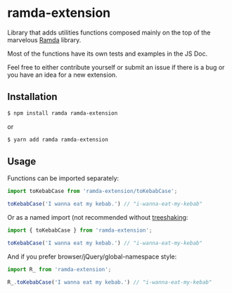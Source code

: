 # ramda-extension

Library that adds utilities functions composed mainly on the top of the marvelous [Ramda](ramdajs.com) library.

Most of the functions have its own tests and examples in the JS Doc.

Feel free to either contribute yourself or submit an issue if there is a bug or you have an idea for a new extension.

## Installation

```bash
$ npm install ramda ramda-extension
```

or

```bash
$ yarn add ramda ramda-extension
```

## Usage

Functions can be imported separately:

```js
import toKebabCase from 'ramda-extension/toKebabCase';

toKebabCase('I wanna eat my kebab.') // "i-wanna-eat-my-kebab"
```

Or as a named import (not recommended without [treeshaking](https://webpack.js.org/guides/tree-shaking/):

```js
import { toKebabCase } from 'ramda-extension';

toKebabCase('I wanna eat my kebab.') // "i-wanna-eat-my-kebab"
```


And if you prefer browser/jQuery/global-namespace style:

```js
import R_ from 'ramda-extension';

R_.toKebabCase('I wanna eat my kebab.') // "i-wanna-eat-my-kebab"
```
